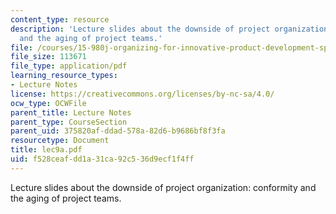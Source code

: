 ```yaml
---
content_type: resource
description: 'Lecture slides about the downside of project organization: conformity
  and the aging of project teams.'
file: /courses/15-980j-organizing-for-innovative-product-development-spring-2007/f528ceafdd1a31ca92c536d9ecf1f4ff_lec9a.pdf
file_size: 113671
file_type: application/pdf
learning_resource_types:
- Lecture Notes
license: https://creativecommons.org/licenses/by-nc-sa/4.0/
ocw_type: OCWFile
parent_title: Lecture Notes
parent_type: CourseSection
parent_uid: 375820af-ddad-578a-82d6-b9686bf8f3fa
resourcetype: Document
title: lec9a.pdf
uid: f528ceaf-dd1a-31ca-92c5-36d9ecf1f4ff
---
```

Lecture slides about the downside of project organization: conformity and the aging of project teams.